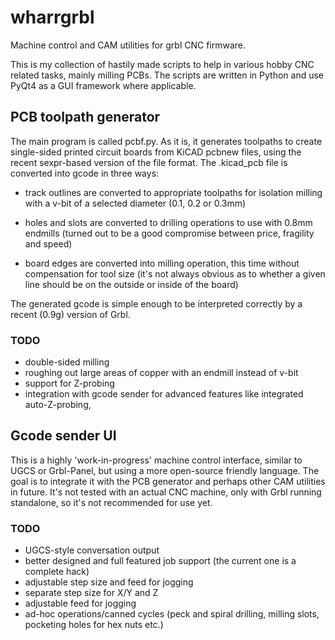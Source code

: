 # wharrgrbl
Machine control and CAM utilities for grbl CNC firmware.

This is my collection of hastily made scripts to help in various hobby CNC related
tasks, mainly milling PCBs. The scripts are written in Python and use PyQt4
as a GUI framework where applicable.

## PCB toolpath generator

The main program is called pcbf.py. As it is, it generates toolpaths to
create single-sided printed circuit boards from KiCAD pcbnew files, using
the recent sexpr-based version of the file format. The .kicad_pcb file is
converted into gcode in three ways:

* track outlines are converted to appropriate toolpaths for isolation milling with 
a v-bit of a selected diameter (0.1, 0.2 or 0.3mm)

* holes and slots are converted to drilling operations to use with 0.8mm endmills
(turned out to be a good compromise between price, fragility and speed)

* board edges are converted into milling operation, this time without compensation
for tool size (it's not always obvious as to whether a given line should be on
the outside or inside of the board)

The generated gcode is simple enough to be interpreted correctly by a recent
(0.9g) version of Grbl.

### TODO
* double-sided milling
* roughing out large areas of copper with an endmill instead of v-bit
* support for Z-probing
* integration with gcode sender for advanced features like integrated
auto-Z-probing, 


## Gcode sender UI

This is a highly 'work-in-progress' machine control interface, similar
to UGCS or Grbl-Panel, but using a more open-source friendly language. The
goal is to integrate it with the PCB generator and perhaps other CAM
utilities in future. It's not tested with an actual CNC machine, only with
Grbl running standalone, so it's not recommended for use yet.

### TODO
* UGCS-style conversation output
* better designed and full featured job support (the current one is a complete hack)
* adjustable step size and feed for jogging
* separate step size for X/Y and Z
* adjustable feed for jogging
* ad-hoc operations/canned cycles (peck and spiral drilling, milling slots, pocketing holes for hex nuts etc.)
